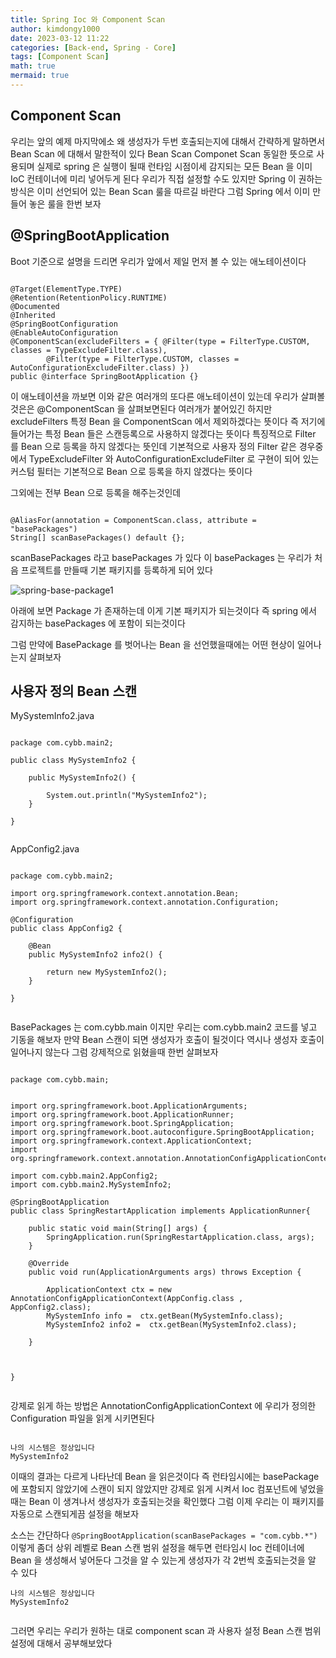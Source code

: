 ```yaml
---
title: Spring Ioc 와 Component Scan
author: kimdongy1000
date: 2023-03-12 11:22
categories: [Back-end, Spring - Core]
tags: [Component Scan]
math: true
mermaid: true
---
```


## Component Scan
우리는 앞의 예제 마지막에소 왜 생성자가 두번 호출되는지에 대해서 간략하게 말하면서 Bean Scan 에 대해서 말한적이 있다 Bean Scan Componet Scan 동일한 뜻으로 사용되며 
실제로 spring 은 실행이 될때 런타임 시점이세 감지되는 모든 Bean 을 이미 IoC 컨테이너에 미리 넣어두게 된다 우리가 직접 설정할 수도 있지만 Spring 이 권하는 방식은 이미 
선언되어 있는 Bean Scan 룰을 따르길 바란다 그럼 Spring 에서 이미 만들어 놓은 룰을 한번 보자 

## @SpringBootApplication
Boot 기준으로 설명을 드리면 우리가 앞에서 제일 먼저 볼 수 있는 애노테이션이다 

```

@Target(ElementType.TYPE)
@Retention(RetentionPolicy.RUNTIME)
@Documented
@Inherited
@SpringBootConfiguration
@EnableAutoConfiguration
@ComponentScan(excludeFilters = { @Filter(type = FilterType.CUSTOM, classes = TypeExcludeFilter.class),
		@Filter(type = FilterType.CUSTOM, classes = AutoConfigurationExcludeFilter.class) })
public @interface SpringBootApplication {}

```

이 애노테이션을 까보면 이와 같은 여러개의 또다른 애노테이션이 있는데 우리가 살펴볼것은은 @ComponentScan 을 살펴보면된다 
여러개가 붙어있긴 하지만 excludeFilters 특정 Bean 을 ComponentScan 에서 제외하겠다는 뜻이다 즉 저기에 들어가는 특정 Bean 들은 스캔등록으로 사용하지 않겠다는 뜻이다 
특징적으로 Filter 를 Bean 으로 등록을 하지 않겠다는 뜻인데 기본적으로 사용자 정의 Filter 같은 경우중에서 TypeExcludeFilter 와 AutoConfigurationExcludeFilter 로 구현이 되어 있는 
커스텀 필터는 기본적으로 Bean 으로 등록을 하지 않겠다는 뜻이다 

그외에는 전부 Bean 으로 등록을 해주는것인데 

```

@AliasFor(annotation = ComponentScan.class, attribute = "basePackages")
String[] scanBasePackages() default {};

```
scanBasePackages 라고 basePackages 가 있다 이 basePackages 는 우리가 처음 프로젝트를 만들때 기본 패키지를 등록하게 되어 있다 


![spring-base-package1](https://user-images.githubusercontent.com/58513678/224592594-7d0d00cf-a4bd-474c-9ef2-1cb43d25349d.jpg)

아래에 보면 Package 가 존재하는데 이게 기본 패키지가 되는것이다 즉 spring 에서 감지하는 basePackages 에 포함이 되는것이다 


그럼 만약에 BasePackage 를 벗어나는 Bean 을 선언했을때에는 어떤 현상이 일어나는지 살펴보자 

## 사용자 정의 Bean 스캔 

MySystemInfo2.java
```

package com.cybb.main2;

public class MySystemInfo2 {
	
	public MySystemInfo2() {
		
		System.out.println("MySystemInfo2");
	}

}


```

AppConfig2.java
```

package com.cybb.main2;

import org.springframework.context.annotation.Bean;
import org.springframework.context.annotation.Configuration;

@Configuration
public class AppConfig2 {
	
	@Bean
	public MySystemInfo2 info2() {
		
		return new MySystemInfo2();
	}

}


```
BasePackages 는 com.cybb.main 이지만 우리는  com.cybb.main2 코드를 넣고 기동을 해보자 만약 Bean 스캔이 되면 생성자가 호출이 될것이다 
역시나 생성자 호출이 일어나지 않는다 그럼 강제적으로 읽혔을때 한번 살펴보자


```

package com.cybb.main;


import org.springframework.boot.ApplicationArguments;
import org.springframework.boot.ApplicationRunner;
import org.springframework.boot.SpringApplication;
import org.springframework.boot.autoconfigure.SpringBootApplication;
import org.springframework.context.ApplicationContext;
import org.springframework.context.annotation.AnnotationConfigApplicationContext;

import com.cybb.main2.AppConfig2;
import com.cybb.main2.MySystemInfo2;

@SpringBootApplication
public class SpringRestartApplication implements ApplicationRunner{

	public static void main(String[] args) {
		SpringApplication.run(SpringRestartApplication.class, args);
	}

	@Override
	public void run(ApplicationArguments args) throws Exception {

		ApplicationContext ctx = new AnnotationConfigApplicationContext(AppConfig.class , AppConfig2.class);
		MySystemInfo info =  ctx.getBean(MySystemInfo.class);
		MySystemInfo2 info2 =  ctx.getBean(MySystemInfo2.class);

	}
	
	

}


```
강제로 읽게 하는 방법은 AnnotationConfigApplicationContext 에 우리가 정의한 Configuration 파일을 읽게 시키면된다 

```

나의 시스템은 정상입니다
MySystemInfo2

```

이때의 결과는 다르게 나타난데 Bean 을 읽은것이다 즉 런타임시에는 basePackage 에 포함되지 않았기에 스캔이 되지 않았지만 
강제로 읽게 시켜서 Ioc 컴포넌트에 넣었을때는 Bean 이 생겨나서 생성자가 호출되는것을 확인했다 그럼 이제 우리는 이 패키지를 자동으로 스캔되게끔 설정을 해보자 

소스는 간단하다 
`@SpringBootApplication(scanBasePackages = "com.cybb.*")` 이렇게 좀더 상위 레벨로 Bean 스캔 범위 설정을 해두면 런타임시 Ioc 컨테이너에 Bean 을 생성해서 넣어둔다 
그것을 알 수 있는게 생성자가 각 2번씩 호출되는것을 알 수 있다 

```
나의 시스템은 정상입니다
MySystemInfo2


```

그러면 우리는 우리가 원하는 대로 component scan 과 사용자 설정 Bean 스캔 범위 설정에 대해서 공부해보았다 












